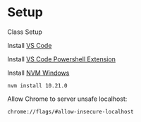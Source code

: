 # Setup

Class Setup

Install [VS Code](https://code.visualstudio.com/download)

Install [VS Code Powershell Extension](https://marketplace.visualstudio.com/items?itemName=ms-vscode.PowerShell)

Install [NVM Windows](https://github.com/coreybutler/nvm-windows)

```
nvm install 10.21.0
```

Allow Chrome to server unsafe localhost:

```
chrome://flags/#allow-insecure-localhost
```

